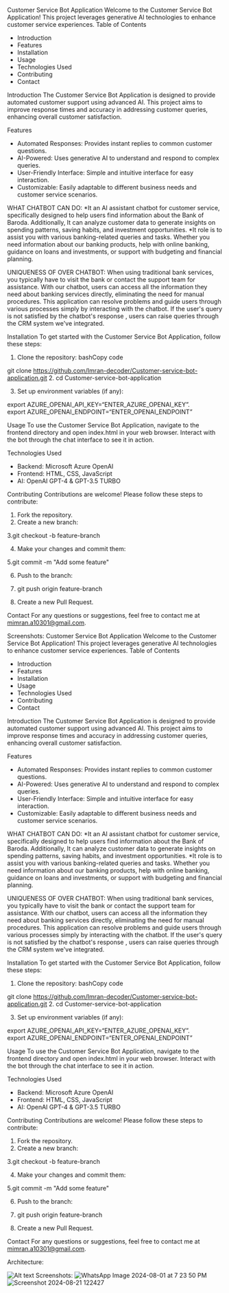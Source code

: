 Customer Service Bot Application
Welcome to the Customer Service Bot Application! This project leverages generative AI technologies to enhance customer service experiences.
Table of Contents
* Introduction
* Features
* Installation
* Usage
* Technologies Used
* Contributing
* Contact

Introduction
The Customer Service Bot Application is designed to provide automated customer support using advanced AI. This project aims to improve response times and accuracy in addressing customer queries, enhancing overall customer satisfaction.

Features
* Automated Responses: Provides instant replies to common customer questions.
* AI-Powered: Uses generative AI to understand and respond to complex queries.
* User-Friendly Interface: Simple and intuitive interface for easy interaction.
* Customizable: Easily adaptable to different business needs and customer service scenarios.

WHAT CHATBOT CAN DO:
*It an AI assistant chatbot for customer service, specifically designed to help users find information about the Bank of Baroda. Additionally, It can analyze customer data to generate insights on spending patterns, saving habits, and investment opportunities.
*It role is to assist you with various banking-related queries and tasks. Whether you need information about our banking products, help with online banking, guidance on loans and investments, or support with budgeting and financial planning.

UNIQUENESS OF OVER CHATBOT:
When using traditional bank services, you typically have to visit the bank or contact the support team for assistance. With our chatbot, users can access all the information they need about banking services directly, eliminating the need for manual procedures. This application can resolve problems and guide users through various processes simply by interacting with the chatbot. If the user's query is not satisfied by the chatbot's response , users can raise queries through the CRM system we've integrated.

Installation
To get started with the Customer Service Bot Application, follow these steps:
1. Clone the repository:
bashCopy code

git clone https://github.com/Imran-decoder/Customer-service-bot-application.git
2. cd Customer-service-bot-application

3. Set up environment variables (if any):


export AZURE_OPENAI_API_KEY=“ENTER_AZURE_OPENAI_KEY”.                                                                                                                     
export AZURE_OPENAI_ENDPOINT=“ENTER_OPENAI_ENDPOINT” 


Usage
To use the Customer Service Bot Application, navigate to the frontend directory and open index.html in your web browser. Interact with the bot through the chat interface to see it in action.

Technologies Used
* Backend: Microsoft Azure OpenAI
* Frontend: HTML, CSS, JavaScript
* AI: OpenAI GPT-4 & GPT-3.5 TURBO

Contributing
Contributions are welcome! Please follow these steps to contribute:
1. Fork the repository.
2. Create a new branch:

3.git checkout -b feature-branch

4. Make your changes and commit them:

5.git commit -m "Add some feature" 


6. Push to the branch:

7. git push origin feature-branch

8. Create a new Pull Request.

Contact
For any questions or suggestions, feel free to contact me at mimran.a10301@gmail.com.

Screenshots:
Customer Service Bot Application
Welcome to the Customer Service Bot Application! This project leverages generative AI technologies to enhance customer service experiences.
Table of Contents
* Introduction
* Features
* Installation
* Usage
* Technologies Used
* Contributing
* Contact

Introduction
The Customer Service Bot Application is designed to provide automated customer support using advanced AI. This project aims to improve response times and accuracy in addressing customer queries, enhancing overall customer satisfaction.

Features
* Automated Responses: Provides instant replies to common customer questions.
* AI-Powered: Uses generative AI to understand and respond to complex queries.
* User-Friendly Interface: Simple and intuitive interface for easy interaction.
* Customizable: Easily adaptable to different business needs and customer service scenarios.

WHAT CHATBOT CAN DO:
*It an AI assistant chatbot for customer service, specifically designed to help users find information about the Bank of Baroda. Additionally, It can analyze customer data to generate insights on spending patterns, saving habits, and investment opportunities.
*It role is to assist you with various banking-related queries and tasks. Whether you need information about our banking products, help with online banking, guidance on loans and investments, or support with budgeting and financial planning.

UNIQUENESS OF OVER CHATBOT:
When using traditional bank services, you typically have to visit the bank or contact the support team for assistance. With our chatbot, users can access all the information they need about banking services directly, eliminating the need for manual procedures. This application can resolve problems and guide users through various processes simply by interacting with the chatbot. If the user's query is not satisfied by the chatbot's response , users can raise queries through the CRM system we've integrated.

Installation
To get started with the Customer Service Bot Application, follow these steps:
1. Clone the repository:
bashCopy code

git clone https://github.com/Imran-decoder/Customer-service-bot-application.git
2. cd Customer-service-bot-application

3. Set up environment variables (if any):


export AZURE_OPENAI_API_KEY=“ENTER_AZURE_OPENAI_KEY”.                                                                                                                     
export AZURE_OPENAI_ENDPOINT=“ENTER_OPENAI_ENDPOINT” 


Usage
To use the Customer Service Bot Application, navigate to the frontend directory and open index.html in your web browser. Interact with the bot through the chat interface to see it in action.

Technologies Used
* Backend: Microsoft Azure OpenAI
* Frontend: HTML, CSS, JavaScript
* AI: OpenAI GPT-4 & GPT-3.5 TURBO

Contributing
Contributions are welcome! Please follow these steps to contribute:
1. Fork the repository.
2. Create a new branch:

3.git checkout -b feature-branch

4. Make your changes and commit them:

5.git commit -m "Add some feature" 


6. Push to the branch:

7. git push origin feature-branch

8. Create a new Pull Request.

Contact
For any questions or suggestions, feel free to contact me at mimran.a10301@gmail.com.

Architecture:

![Alt text](https://learn.microsoft.com/en-us/azure/search/media/retrieval-augmented-generation-overview/architecture-diagram.png#lightbox)
Screenshots:
![WhatsApp Image 2024-08-01 at 7 23 50 PM](https://github.com/user-attachments/assets/129777ab-115c-441c-bdbb-679c537775ae)
![Screenshot 2024-08-21 122427](https://github.com/user-attachments/assets/12def845-31d9-4869-b3e4-3ba521947ae5)


